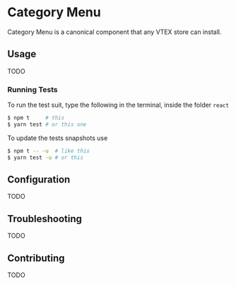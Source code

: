 # Category Menu

Category Menu is a canonical component that any VTEX store can install.

## Usage

TODO

### Running Tests

To run the test suit, type the following in the terminal, inside the folder `react`

```sh
$ npm t     # this
$ yarn test # or this one
```

To update the tests snapshots use

```sh
$ npm t -- -u  # like this
$ yarn test -u # or this
```

## Configuration

TODO

## Troubleshooting

TODO

## Contributing

TODO
